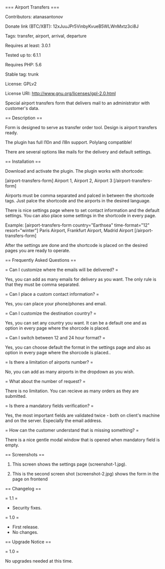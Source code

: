 === Airport Transfers ===

Contributors: atanasantonov

Donate link (BTC/XBT): 12xJuuJPr5VinbyKvueB5WLWnMxtz3ci8J

Tags: transfer, airport, arrival, departure

Requires at least: 3.0.1

Tested up to: 6.1.1

Requires PHP: 5.6

Stable tag: trunk

License: GPLv2

License URI: http://www.gnu.org/licenses/gpl-2.0.html

Special airport transfers form that delivers mail to an administrator with customer's data.

== Description ==

Form is designed to serve as transfer order tool. Design is airport transfers ready.

The plugin has full l10n and i18n support. Polylang compatible!

There are several options like mails for the delivery and default settings.

== Installation ==

Download and activate the plugin. The plugin works with shortcode:

[airport-transfers-form] Airport 1, Airport 2, Airport 3 [/airport-transfers-form]

Airports must be comma separated and palced in between the shortcode tags. Just palce the shortcode and the airports in the desired language.

There is nice settings page where to set contact information and the default settings. You can also place some settings in the shortcode in every page.

Example: [airport-transfers-form country="Earthsea" time-format="12" resort="winter"] Paris Airport, Frankfurt Airport, Madrid Airport [/airport-transfers-form]

After the settings are done and the shortcode is placed on the desired pages you are ready to operate.

== Frequently Asked Questions ==

= Can I customize where the emails will be delivered? =

Yes, you can add as many emails for delivery as you want. The only rule is that they must be comma separated.

= Can I place a custom contact information? =

Yes, you can place your phone/phones and email.

= Can I customize the destination country? =

Yes, you can set any country you want. It can be a default one and as option in every page where the shorcode is placed.

= Can I switch between 12 and 24 hour format? =

Yes, you can choose default the format in the settings page and also as option in every page where the shorcode is placed..

= Is there a limitation of airports number? =

No, you can add as many airports in the dropdown as you wish.

= What about the number of request? =

There is no limitation. You can recieve as many orders as they are submitted.

= Is there a mandatory fields verification? =

Yes, the most important fields are validated twice - both on client's machine and on the server. Especially the email address.

= How can the customer understand that is missing something? =

There is a nice gentle modal window that is opened when mandatory field is empty.

== Screenshots ==

1. This screen shows the settings page (screenshot-1.jpg).

2. This is the second screen shot (screenshot-2.jpg) shows the form in the page on frontend

== Changelog ==

= 1.1 =
* Security fixes.

= 1.0 =
* First release.
* No changes.

== Upgrade Notice ==

= 1.0 =

No upgrades needed at this time.
